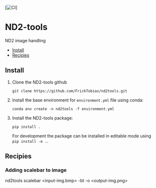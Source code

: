 [![CI](https://github.com/FrickTobias/nd2tools/.github/workflows/CI/badge.svg)]

# ND2-tools

ND2 image handling

- [Install](#install)
- [Recipies](#Recipies)

## Install

1. Clone the ND2-tools github
    ```
    git clone https://github.com/FrickTobias/nd2tools.git 
    ```

2. Install the base environment for `environment.yml` file using conda:
    ```
    conda env create -n nd2tools -f environment.yml 
    ```

3. Install the ND2-tools package:
    ```
    pip install . 
    ```
   For development the package can be installed in editable mode using `pip install -e .`.

## Recipies

### Adding scalebar to image

nd2tools scalebar <input-img.bmp> -bt -o <output-img.png>
